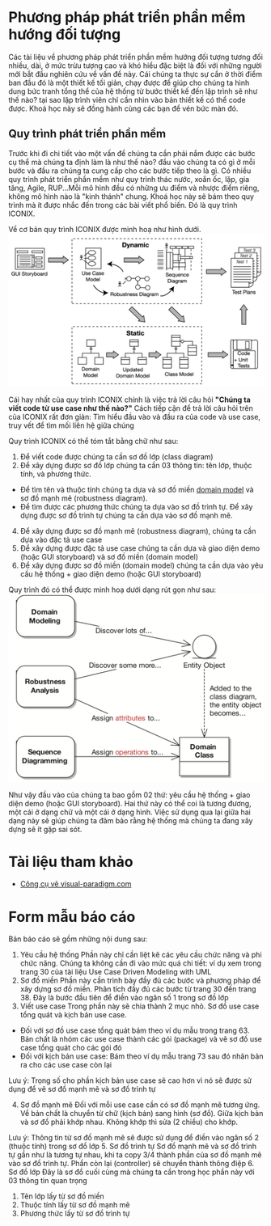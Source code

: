 # Phương pháp phát triển phần mềm hướng đối tượng
Các tài liệu về phương pháp phát triển phần mềm hướng đối tượng tương đối nhiều, dài, ở mức trừu tượng cao và khó hiểu đặc biệt là đối với những người mới bắt đầu nghiên cứu về vấn đề này. Cái chúng ta thực sự cần ở thời điểm ban đầu đó là một thiết kế tối giản, chạy được để giúp cho chúng ta hình dung bức tranh tổng thể của hệ thống từ bước thiết kế đến lập trình sẽ như thế nào? tại sao lập trình viên chỉ cần nhìn vào bản thiết kế có thể code được. Khoá học này sẽ đồng hành cùng các bạn để vén bức màn đó. 

## Quy trình phát triển phần mềm
Trước khi đi chi tiết vào một vấn đề chúng ta cần phải nắm được các bước cụ thể mà chúng ta định làm là như thế nào? đầu vào chúng ta có gì ở mỗi bước và đầu ra chúng ta cung cấp cho các bước tiếp theo là gì. Có nhiều quy trình phát triển phần mềm như quy trình thác nước, xoắn ốc, lặp, gia tăng, Agile, RUP...Mỗi mô hình đều có những ưu điểm và nhược điểm riêng, không mô hình nào là "kinh thánh" chung. Khoá học này sẽ bám theo quy trình mà ít được nhắc đến trong các bài viết phổ biến. Đó là quy trình ICONIX.

Về cơ bản quy trình ICONIX được minh hoạ như hình dưới.
![Quy trình ICONIX](/images/ICONIX.png)

Cái hay nhất của quy trình ICONIX chính là việc trả lời câu hỏi **"Chúng ta viết code từ use case như thế nào?"** 
Cách tiếp cận để trả lời câu hỏi trên của ICONIX rất đơn giản: Tìm hiểu đầu vào và đầu ra của code và use case, truy vết để tìm mối liên hệ giữa chúng

Quy trình ICONIX có thể tóm tắt bằng chữ như sau:

1. Để viết code được chúng ta cần sơ đồ lớp (class diagram)
2. Để xây dựng được sơ đồ lớp chúng ta cần 03 thông tin: tên lớp, thuộc tính, và phương thức.

- Để tìm tên và thuộc tính chúng ta dựa và sơ đồ miền [domain model](/Chapter-1-Domain-Model/) và sơ đồ mạnh mẽ (robustness diagram).
- Để tìm được các phương thức chúng ta dựa vào sơ đồ trình tự. Để xây dựng được sơ đồ trình tự chúng ta cần dựa vào sơ đồ mạnh mẽ.

4. Để xây dựng được sơ đồ mạnh mẽ (robustness diagram), chúng ta cần dựa vào đặc tả use case
5. Để xây dựng được đặc tả use case chúng ta cần dựa và giao diện demo (hoặc GUI storyboard) và sơ đồ miền (domain model)
6. Để xây dựng được sơ đồ miền (domain model) chúng ta cần dựa vào yêu cầu hệ thống + giao diện demo (hoặc GUI storyboard)

Quy trình đó có thể được minh hoạ dưới dạng rút gọn như sau:
![Thông tin cần thiết để điền vào sơ đồ lớp](/images/Buc_tranh_chung.png)


Như vậy đầu vào của chúng ta bao gồm 02 thứ: yêu cầu hệ thống + giao diện demo (hoặc GUI storyboard). Hai thứ này có thể coi là tương đương, một cái ở dạng chữ và một cái ở dạng hình. Việc sử dụng qua lại giữa hai dạng này sẽ giúp chúng ta đảm bảo rằng hệ thống mà chúng ta đang xây dựng sẽ ít gặp sai sót.


# Tài liệu tham khảo
- [Công cụ vẽ visual-paradigm.com](visual-paradigm.com)
# Form mẫu báo cáo
Bản báo cáo sẽ gồm những nội dung sau:
1. Yêu cầu hệ thống
 Phần này chỉ cần liệt kê các yêu cầu chức năng và phi chức năng. Chúng ta không cần đi vào mức quá chi tiết: ví dụ xem trong trang 30 của tài liệu Use Case Driven Modeling with UML
2. Sơ đồ miền
Phần này cần trình bày đầy đủ các bước và phương pháp để xây dựng sơ đồ miền. Phân tích đầy đủ các bước từ trang 30 đến trang 38. Đây là bước đầu tiên để điền vào ngăn số 1 trong sơ đồ lớp
3. Viết use case
Trong phần này sẽ chia thành 2 mục nhỏ. Sơ đồ use case tổng quát và kịch bản use case. 
- Đối với sơ đồ use case tổng quát bám theo ví dụ mẫu trong trang 63. Bản chất là nhóm các use case thành các gói (package) và vẽ sơ đồ use case tổng quát cho các gói đó
- Đối với kịch bản use case: Bám theo ví dụ mẫu trang 73 sau đó nhân bản ra cho các use case còn lại

Lưu ý: Trọng số cho phần kịch bản use case sẽ cao hơn vì nó sẽ được sử dụng để vẽ sơ đồ mạnh mẽ và sơ đồ trình tự

4. Sơ đồ mạnh mẽ
Đối với mỗi use case cần có sơ đồ mạnh mẽ tương ứng. Về bản chất là chuyển từ chữ (kịch bản) sang hình (sơ đồ). Giữa kịch bản và sơ đồ phải khớp nhau. Không khớp thì sửa (2 chiều) cho khớp. 

Lưu ý: Thông tin từ sơ đồ mạnh mẽ sẽ được sử dụng để điền vào ngăn số 2 (thuộc tính) trong sơ đồ lớp
5. Sơ đồ trình tự
Sơ đồ mạnh mẽ và sơ đồ trình tự gần như là tương tự nhau, khi ta copy 3/4 thành phần của sơ đồ mạnh mẽ vào sơ đồ trình tự. Phần còn lại (controller) sẽ chuyển thành thông điệp
6. Sơ đồ lớp
Đây là sơ đồ cuối cùng mà chúng ta cần trong học phần này với 03 thông tin quan trọng
1. Tên lớp lấy từ sơ đồ miền
2. Thuộc tính lấy từ sơ đồ mạnh mẽ
3. Phương thức lấy từ sơ đồ trình tự
